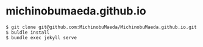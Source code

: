 # michinobumaeda.github.io

```
$ git clone git@github.com:MichinobuMaeda/MichinobuMaeda.github.io.git
$ buldle install
$ bundle exec jekyll serve
```
